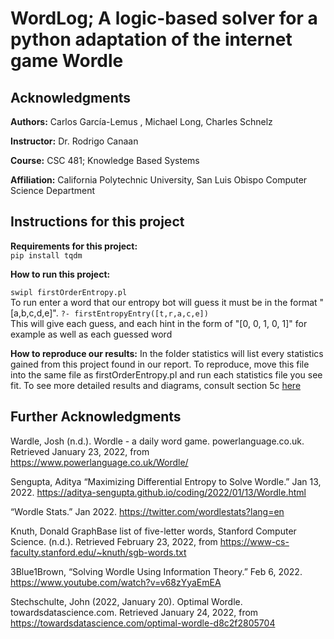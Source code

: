 # WordLog; A logic-based solver for a python adaptation of the internet game Wordle
## Acknowledgments

**Authors:** Carlos García-Lemus , Michael Long, Charles Schnelz

**Instructor:** Dr. Rodrigo Canaan

**Course:** CSC 481; Knowledge Based Systems

**Affiliation:** California Polytechnic University, San Luis Obispo Computer Science Department 

## Instructions for this project
**Requirements for this project:**  
`pip install tqdm`   

**How to run this project:**

`swipl firstOrderEntropy.pl`  
To run enter a word that our entropy bot will guess it must be in the format "[a,b,c,d,e]". 
`?- firstEntropyEntry([t,r,a,c,e])`   
This will give each guess, and each hint in the form of "[0, 0, 1, 0, 1]" for example as well as each guessed word




**How to reproduce our results:**
In the folder statistics will list every statistics gained from this project found in our report. To reproduce, move this file into the same file as firstOrderEntropy.pl and run each statistics file you see fit.
To see more detailed results and diagrams, consult section 5c [here](https://docs.google.com/document/d/17zcva0blP_qaeTDRjn1T9nG3R9FT3QFr/edit?usp=sharing&ouid=108228719403900494481&rtpof=true&sd=true)


## Further Acknowledgments        

Wardle, Josh (n.d.). Wordle - a daily word game. powerlanguage.co.uk. Retrieved January 23, 2022, from
  https://www.powerlanguage.co.uk/Wordle/ 

Sengupta, Aditya “Maximizing Differential Entropy to Solve Wordle.” Jan 13, 2022. 
  https://aditya-sengupta.github.io/coding/2022/01/13/Wordle.html   

“Wordle Stats.”  Jan 2022. https://twitter.com/wordlestats?lang=en 

Knuth, Donald GraphBase list of five-letter words, Stanford Computer Science. (n.d.). Retrieved February 23, 2022, from
  https://www-cs-faculty.stanford.edu/~knuth/sgb-words.txt 
  
3Blue1Brown, “Solving Wordle Using Information Theory.” Feb 6, 2022. https://www.youtube.com/watch?v=v68zYyaEmEA 

Stechschulte, John (2022, January 20). Optimal Wordle. towardsdatascience.com. 
  Retrieved January 24, 2022, from https://towardsdatascience.com/optimal-wordle-d8c2f2805704
